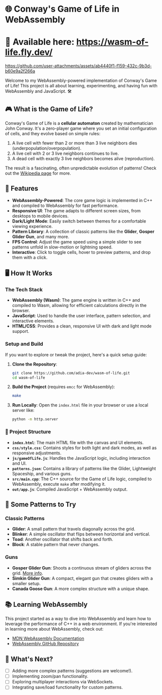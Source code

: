 # 🌐 Conway's Game of Life in WebAssembly

# 🚀 Available here: https://wasm-of-life.fly.dev/

https://github.com/user-attachments/assets/ab4440f1-f159-432c-9b3d-b60e9a2f266a


Welcome to my WebAssembly-powered implementation of Conway's Game of Life! This project is all about learning, experimenting, and having fun with WebAssembly and JavaScript. 🛠️

## 🎮 What is the Game of Life?

Conway's Game of Life is a **cellular automaton** created by mathematician John Conway. It's a zero-player game where you set an initial configuration of cells, and they evolve based on simple rules:

1. A live cell with fewer than 2 or more than 3 live neighbors dies (underpopulation/overpopulation).
2. A live cell with 2 or 3 live neighbors continues to live.
3. A dead cell with exactly 3 live neighbors becomes alive (reproduction).

The result is a fascinating, often unpredictable evolution of patterns! Check out the [Wikipedia page](https://en.wikipedia.org/wiki/Conway%27s_Game_of_Life) for more.

## 🌟 Features

- **WebAssembly-Powered**: The core game logic is implemented in C++ and compiled to WebAssembly for fast performance.
- **Responsive UI**: The game adapts to different screen sizes, from desktops to mobile devices.
- **Dark/Light Mode**: Easily switch between themes for a comfortable viewing experience.
- **Pattern Library**: A collection of classic patterns like the **Glider**, **Gosper Glider Gun**, and many more.
- **FPS Control**: Adjust the game speed using a simple slider to see patterns unfold in slow-motion or lightning speed.
- **Interactive**: Click to toggle cells, hover to preview patterns, and drop them with a click.

## 🖥️ How It Works

### The Tech Stack

- **WebAssembly (Wasm)**: The game engine is written in C++ and compiled to Wasm, allowing for efficient calculations directly in the browser.
- **JavaScript**: Used to handle the user interface, pattern selection, and interactive elements.
- **HTML/CSS**: Provides a clean, responsive UI with dark and light mode support.

### Setup and Build

If you want to explore or tweak the project, here's a quick setup guide:

1. **Clone the Repository**:
   ```bash
   git clone https://github.com/adia-dev/wasm-of-life.git
   cd wasm-of-life
   ```

2. **Build the Project** (requires `emcc` for WebAssembly):
   ```bash
   make
   ```

3. **Run Locally**: Open the `index.html` file in your browser or use a local server like:
   ```bash
   python -m http.server
   ```

### 📁 Project Structure

- **`index.html`**: The main HTML file with the canvas and UI elements.
- **`css/style.css`**: Contains styles for both light and dark modes, as well as responsive adjustments.
- **`js/gameOfLife.js`**: Handles the JavaScript logic, including interaction and UI.
- **`patterns.json`**: Contains a library of patterns like the Glider, Lightweight Spaceship, and various guns.
- **`src/main.cpp`**: The C++ source for the Game of Life logic, compiled to WebAssembly, execute `make` after modifying it.
- **`out/app.js`**: Compiled JavaScript + WebAssembly output.

## 🎨 Some Patterns to Try

### Classic Patterns
- **Glider**: A small pattern that travels diagonally across the grid.
- **Blinker**: A simple oscillator that flips between horizontal and vertical.
- **Toad**: Another oscillator that shifts back and forth.
- **Block**: A stable pattern that never changes.

### Guns
- **Gosper Glider Gun**: Shoots a continuous stream of gliders across the grid. [More info](https://www.conwaylife.com/wiki/Gosper_glider_gun).
- **Simkin Glider Gun**: A compact, elegant gun that creates gliders with a smaller setup.
- **Canada Goose Gun**: A more complex structure with a unique shape.

## 📚 Learning WebAssembly

This project started as a way to dive into WebAssembly and learn how to leverage the performance of C++ in a web environment. If you're interested in learning more about WebAssembly, check out:

- [MDN WebAssembly Documentation](https://developer.mozilla.org/en-US/docs/WebAssembly)
- [WebAssembly GitHub Repository](https://github.com/WebAssembly)

## 🚀 What's Next?

- [ ] Adding more complex patterns (suggestions are welcome!).
- [ ] Implementing zoom/pan functionality.
- [ ] Exploring multiplayer interactions via WebSockets.
- [ ] Integrating save/load functionality for custom patterns.

